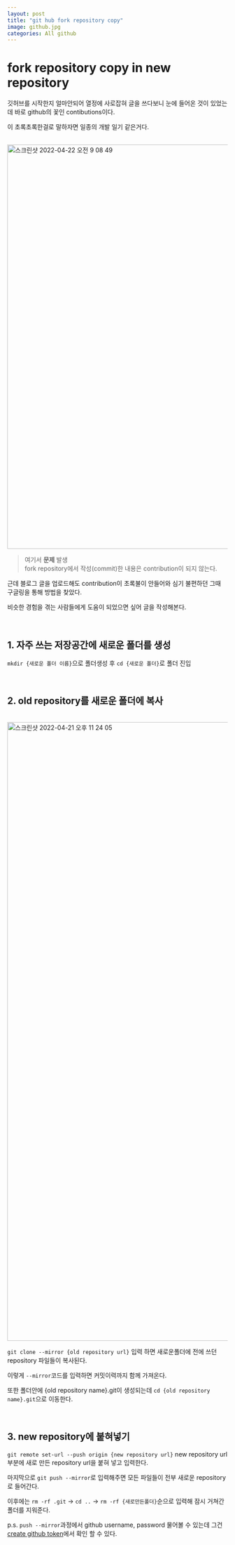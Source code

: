```yaml
---  
layout: post  
title: "git hub fork repository copy"  
image: github.jpg  
categories: All github  
---
```


# fork repository copy in new repository  

깃허브를 시작한지 얼마안되어 열정에 사로잡혀 글을 쓰다보니 눈에 들어온 것이 있었는데 바로 github의 꽃인 contibutions이다.  

이 초록초록한걸로 말하자면 일종의 개발 일기 같은거다.  

<br/>  

<img width="922" alt="스크린샷 2022-04-22 오전 9 08 49" src="https://user-images.githubusercontent.com/103972967/164570371-a15ebc7c-1c4f-4886-b777-eaa8396666dc.png">  

<br/>  

> 여기서 **문제** 발생    
> fork repository에서 작성(commit)한 내용은 contribution이 되지 않는다.  

근데 블로그 글을 업로드해도 contribution이 초록불이 안들어와 심기 불편하던 그때 구글링을 통해 방법을 찾았다.

비슷한 경험을 겪는 사람들에게 도움이 되었으면 싶어 글을 작성해본다.  
  
<br/>  

## 1. 자주 쓰는 저장공간에 새로운 폴더를 **생성**  

`mkdir {새로운 폴더 이름}`으로 폴더생성 후 `cd {새로운 폴더}`로 폴더 진입  

<br/>  

## 2. old repository를 새로운 폴더에 **복사**  

<br/>  

<img width="1411" alt="스크린샷 2022-04-21 오후 11 24 05" src="https://user-images.githubusercontent.com/103972967/164480652-e13fe794-c13c-4864-b18b-06ba733e166e.png">  

<br/>  

`git clone --mirror {old repository url}` 입력 하면 새로운폴더에 전에 쓰던 repository 파일들이 복사된다.  

이렇게 `--mirror`코드를 입력하면 커밋이력까지 함께 가져온다.  

또한 폴더안에 {old repository name}.git이 생성되는데 `cd {old repository name}.git`으로 이동한다.  

<br/>  

## 3. new repository에 **붙혀넣기**  

`git remote set-url --push origin {new repository url}` new repository url부분에 새로 만든 repository url을 붙혀 넣고 입력한다.  

마지막으로 `git push --mirror`로 입력해주면 모든 파일들이 전부 새로운 repository로 들어간다.  

이후에는 `rm -rf .git` -> `cd ..` -> `rm -rf {새로만든폴더}`순으로 입력해 잠시 거쳐간 폴더를 지워준다.  


p.s. `push --mirror`과정에서 github username, password 물어볼 수 있는데 그건 [create github token](https://nnlog.github.io/2022/04/21/github-usertoken/)에서 확인 할 수 있다.
